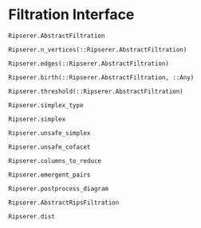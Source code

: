 # Filtration Interface

```@docs
Ripserer.AbstractFiltration
```

```@docs
Ripserer.n_vertices(::Ripserer.AbstractFiltration)
```

```@docs
Ripserer.edges(::Ripserer.AbstractFiltration)
```

```@docs
Ripserer.birth(::Ripserer.AbstractFiltration, ::Any)
```

```@docs
Ripserer.threshold(::Ripserer.AbstractFiltration)
```

```@docs
Ripserer.simplex_type
```

```@docs
Ripserer.simplex
```

```@docs
Ripserer.unsafe_simplex
```

```@docs
Ripserer.unsafe_cofacet
```

```@docs
Ripserer.columns_to_reduce
```

```@docs
Ripserer.emergent_pairs
```

```@docs
Ripserer.postprocess_diagram
```

```@docs
Ripserer.AbstractRipsFiltration
```

```@docs
Ripserer.dist
```
